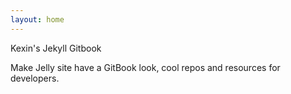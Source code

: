 ```yaml
---
layout: home
---
```


Kexin's Jekyll Gitbook

Make Jelly site have a GitBook look, cool repos and resources for developers.
